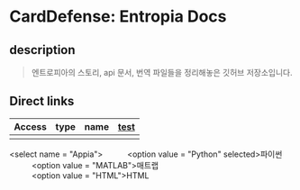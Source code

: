 
# CardDefense: Entropia Docs

## description
> 엔트로피아의 스토리, api 문서, 번역 파일들을 정리해놓은 깃허브 저장소입니다.

## Direct links
| Access | type | name | <a href="obsidian://open?vault=Obsidian&file=Templates%2FCSDocTemplate">test</a> |
| ------ | ---- | ---- | --------------------------------------------- |
|        |      |      |                                               |


<select name = "Appia">
          <option value = "Python" selected>파이썬</option>
          <option value = "MATLAB">매트랩</option>
          <option value = "HTML">HTML</option>
</select>
       